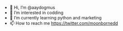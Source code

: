 - 👋 Hi, I’m @aaydogmus
- 👀 I’m interested in codding
- 🌱 I’m currently learning python and marketing
- 📫 How to reach me https://twitter.com/moonbornedd

<!---
aaydogmus/aaydogmus is a ✨ special ✨ repository because its `README.md` (this file) appears on your GitHub profile.
You can click the Preview link to take a look at your changes.
--->
